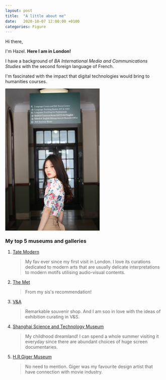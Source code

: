 ```yaml
---
layout: post
title:  "A little about me"
date:   2020-10-07 12:00:00 +0100
categories: Figure
---
```


 Hi there,

 I'm Hazel. **Here I am in London!**

 I have a background of *BA International Media and Communications Studies* with the second foreign language of French.

 I'm fascinated with the impact that digital technologies would bring to humanities courses. 

 <img src="/media/hazel_02.jpeg" width="300" alt="Me at Tate" align=center>
                
### My top 5 museums and galleries ###
1. [Tate Modern]("https://www.tate.org.uk/visit/tate-modern")

   > My fav ever since my first visit in London. I love its curations dedicated to modern arts that are usually delicate interpretations to modern motifs utilising audio-visual contents.

2. [The Met]("https://www.metmuseum.org")
    > From my sis's recommendation! 
3. [V&A]("https://www.vam.ac.uk")
    > Remarkable souvenir shop. And I am soo in love with the ideas of exhibition curating in V&S.
4. [Shanghai Science and Technology Museum]("http://www.sstm.org.cn/")
    > My childhood dreamland! I can spend a whole summer visiting it everyday since there are abundant choices of huge screen documentaries.
5. [H.R.Giger Museum]("https://www.hrgigermuseum.com/index2.php?option=gallery")
    > No need to mention. Giger was my favourite design artist that have connection with movie industry.
                